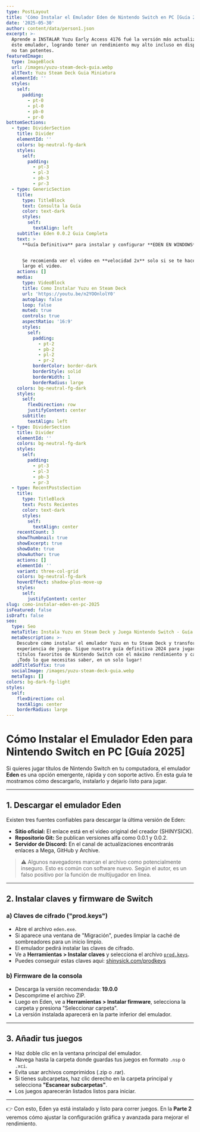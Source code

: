 ```yaml
---
type: PostLayout
title: 'Cómo Instalar el Emulador Eden de Nintendo Switch en PC [Guía 2025]'
date: '2025-05-30'
author: content/data/person1.json
excerpt: >-
  Aprende a INSTALAR Yuzu Early Access 4176 fué la versión más actualizada de
  éste emulador, logrando tener un rendimiento muy alto incluso en dispositivos
  no tan potentes.
featuredImage:
  type: ImageBlock
  url: /images/yuzu-steam-deck-guia.webp
  altText: Yuzu Steam Deck Guia Miniatura
  elementId: ''
  styles:
    self:
      padding:
        - pt-0
        - pl-0
        - pb-0
        - pr-0
bottomSections:
  - type: DividerSection
    title: Divider
    elementId: ''
    colors: bg-neutral-fg-dark
    styles:
      self:
        padding:
          - pt-3
          - pl-3
          - pb-3
          - pr-3
  - type: GenericSection
    title:
      type: TitleBlock
      text: Consulta la Guía
      color: text-dark
      styles:
        self:
          textAlign: left
    subtitle: Eden 0.0.2 Guia Completa
    text: >
      **Guía Definitiva** para instalar y configurar **EDEN EN WINDOWS**.


      Se recomienda ver el video en **velocidad 2x** solo si se te hace muy
      largo el video.
    actions: []
    media:
      type: VideoBlock
      title: Como Instalar Yuzu en Steam Deck
      url: 'https://youtu.be/n2YOOnlolY0'
      autoplay: false
      loop: false
      muted: true
      controls: true
      aspectRatio: '16:9'
      styles:
        self:
          padding:
            - pt-2
            - pb-2
            - pl-2
            - pr-2
          borderColor: border-dark
          borderStyle: solid
          borderWidth: 1
          borderRadius: large
    colors: bg-neutral-fg-dark
    styles:
      self:
        flexDirection: row
        justifyContent: center
      subtitle:
        textAlign: left
  - type: DividerSection
    title: Divider
    elementId: ''
    colors: bg-neutral-fg-dark
    styles:
      self:
        padding:
          - pt-3
          - pl-3
          - pb-3
          - pr-3
  - type: RecentPostsSection
    title:
      type: TitleBlock
      text: Posts Recientes
      color: text-dark
      styles:
        self:
          textAlign: center
    recentCount: 3
    showThumbnail: true
    showExcerpt: true
    showDate: true
    showAuthor: true
    actions: []
    elementId: ''
    variant: three-col-grid
    colors: bg-neutral-fg-dark
    hoverEffect: shadow-plus-move-up
    styles:
      self:
        justifyContent: center
slug: como-instalar-eden-en-pc-2025
isFeatured: false
isDraft: false
seo:
  type: Seo
  metaTitle: Instala Yuzu en Steam Deck y Juega Nintendo Switch - Guía Definitiva 2024
  metaDescription: >-
    Descubre cómo instalar el emulador Yuzu en tu Steam Deck y transforma tu
    experiencia de juego. Sigue nuestra guía definitiva 2024 para jugar tus
    títulos favoritos de Nintendo Switch con el máximo rendimiento y calidad.
    ¡Todo lo que necesitas saber, en un solo lugar!
  addTitleSuffix: true
  socialImage: /images/yuzu-steam-deck-guia.webp
  metaTags: []
colors: bg-dark-fg-light
styles:
  self:
    flexDirection: col
    textAlign: center
    borderRadius: large
---
```

# Cómo Instalar el Emulador Eden para Nintendo Switch en PC \[Guía 2025]

Si quieres jugar títulos de Nintendo Switch en tu computadora, el emulador **Eden** es una opción emergente, rápida y con soporte activo. En esta guía te mostramos cómo descargarlo, instalarlo y dejarlo listo para jugar.

***

## 1. Descargar el emulador Eden

Existen tres fuentes confiables para descargar la última versión de Eden:

*   **Sitio oficial:** El enlace está en el video original del creador (SHINYSICK).
*   **Repositorio Git:** Se publican versiones alfa como 0.0.1 y 0.0.2.
*   **Servidor de Discord:** En el canal de actualizaciones encontrarás enlaces a Mega, GitHub y Archive.

> ⚠️ Algunos navegadores marcan el archivo como potencialmente inseguro. Esto es común con software nuevo. Según el autor, es un falso positivo por la función de multijugador en línea.

***

## 2. Instalar claves y firmware de Switch

### a) Claves de cifrado ("prod.keys")

*   Abre el archivo `eden.exe`.
*   Si aparece una ventana de "Migración", puedes limpiar la caché de sombreadores para un inicio limpio.
*   El emulador pedirá instalar las claves de cifrado.
*   Ve a **Herramientas > Instalar claves** y selecciona el archivo [`prod.keys`](/prodkeys).
*   Puedes conseguir estas claves aqui: [shinysick.com/prodkeys](/prodkeys)

### b) Firmware de la consola

*   Descarga la versión recomendada: **19.0.0**
*   Descomprime el archivo ZIP.
*   Luego en Eden, ve a **Herramientas > Instalar firmware**, selecciona la carpeta y presiona "Seleccionar carpeta".
*   La versión instalada aparecerá en la parte inferior del emulador.

***

## 3. Añadir tus juegos

*   Haz doble clic en la ventana principal del emulador.
*   Navega hasta la carpeta donde guardas tus juegos en formato `.nsp` o `.xci`.
*   Evita usar archivos comprimidos (.zip o .rar).
*   Si tienes subcarpetas, haz clic derecho en la carpeta principal y selecciona **"Escanear subcarpetas"**.
*   Los juegos aparecerán listados listos para iniciar.

***

👉 Con esto, Eden ya está instalado y listo para correr juegos. En la **Parte 2** veremos cómo ajustar la configuración gráfica y avanzada para mejorar el rendimiento.

